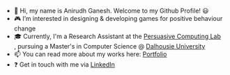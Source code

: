 - 👋 Hi, my name is Anirudh Ganesh. Welcome to my Github Profile! :smiley:
- :video_game: I’m interested in designing & developing games for positive behaviour change
- :mortar_board: Currently, I'm a Research Assistant at the <a href="https://pcl.cs.dal.ca/"> Persuasive Computing Lab </a>, pursuing a Master's in Computer Science @ <a href="https://www.dal.ca/">Dalhousie University</a>
- 📫 You can read more about my works here: <a href="https://anirudh-ganesh.web.app/">Portfolio</a>
- :question: Get in touch with me via <a href="https://www.linkedin.com/in/anirudh-ganesh07/">LinkedIn</a>
<!---
AniG007/AniG007 is a ✨ special ✨ repository because its `README.md` (this file) appears on your GitHub profile.
You can click the Preview link to take a look at your changes.
--->
